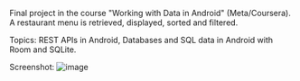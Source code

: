 Final project in the course "Working with Data in Android" (Meta/Coursera).
A restaurant menu is retrieved, displayed, sorted and filtered.

Topics: REST APIs in Android, Databases and SQL data in Android with Room and SQLite. 

Screenshot:
![image](https://github.com/MariGsp/LittleLemon-filterMenu/assets/47831753/fc0ccec1-0a2f-4a6c-9f25-62b52becf8f6|width=5)
